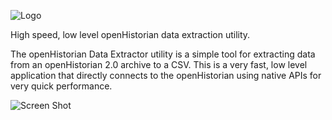 ![Logo](https://www.gridprotectionalliance.org/images/products/productTitles75/OHExtractor.png)

High speed, low level openHistorian data extraction utility.

The openHistorian Data Extractor utility is a simple tool for extracting data from an openHistorian 2.0 archive to a CSV. This is a very fast, low level application that directly connects to the openHistorian using native APIs for very quick performance.

![Screen Shot](https://gridprotectionalliance.org/images/products/HistorianExtraction.png)
